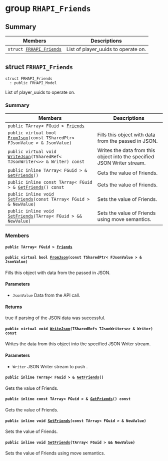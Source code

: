 # group `RHAPI_Friends` <a id="group__RHAPI__Friends"></a>

## Summary

 Members                        | Descriptions                                
--------------------------------|---------------------------------------------
`struct `[`FRHAPI_Friends`](#structFRHAPI__Friends) | List of player_uuids to operate on.

## struct `FRHAPI_Friends` <a id="structFRHAPI__Friends"></a>

```
struct FRHAPI_Friends
  : public FRHAPI_Model
```

List of player_uuids to operate on.

### Summary

 Members                        | Descriptions                                
--------------------------------|---------------------------------------------
`public TArray< FGuid > `[`Friends`](#structFRHAPI__Friends_1ac8e4a2e4be8a82c1c69c0e756eb0b874) | 
`public virtual bool `[`FromJson`](#structFRHAPI__Friends_1a2152501b5c331a83faa6ec4568bb4e6e)`(const TSharedPtr< FJsonValue > & JsonValue)` | Fills this object with data from the passed in JSON.
`public virtual void `[`WriteJson`](#structFRHAPI__Friends_1af95449c0a783a3f9f4df4427ce0e2795)`(TSharedRef< TJsonWriter<>> & Writer) const` | Writes the data from this object into the specified JSON Writer stream.
`public inline TArray< FGuid > & `[`GetFriends`](#structFRHAPI__Friends_1a90e54fe391000709ed7ca117cb038450)`()` | Gets the value of Friends.
`public inline const TArray< FGuid > & `[`GetFriends`](#structFRHAPI__Friends_1ac3c7f96b76e832180c243bc2ea2827d8)`() const` | Gets the value of Friends.
`public inline void `[`SetFriends`](#structFRHAPI__Friends_1ad6ca61403b499ffc257b6cb4de78e490)`(const TArray< FGuid > & NewValue)` | Sets the value of Friends.
`public inline void `[`SetFriends`](#structFRHAPI__Friends_1a75d5b98476ead4adb348ca9fb0f57277)`(TArray< FGuid > && NewValue)` | Sets the value of Friends using move semantics.

### Members

#### `public TArray< FGuid > `[`Friends`](#structFRHAPI__Friends_1ac8e4a2e4be8a82c1c69c0e756eb0b874) <a id="structFRHAPI__Friends_1ac8e4a2e4be8a82c1c69c0e756eb0b874"></a>

#### `public virtual bool `[`FromJson`](#structFRHAPI__Friends_1a2152501b5c331a83faa6ec4568bb4e6e)`(const TSharedPtr< FJsonValue > & JsonValue)` <a id="structFRHAPI__Friends_1a2152501b5c331a83faa6ec4568bb4e6e"></a>

Fills this object with data from the passed in JSON.

#### Parameters
* `JsonValue` Data from the API call.

#### Returns
true if parsing of the JSON data was successful.

#### `public virtual void `[`WriteJson`](#structFRHAPI__Friends_1af95449c0a783a3f9f4df4427ce0e2795)`(TSharedRef< TJsonWriter<>> & Writer) const` <a id="structFRHAPI__Friends_1af95449c0a783a3f9f4df4427ce0e2795"></a>

Writes the data from this object into the specified JSON Writer stream.

#### Parameters
* `Writer` JSON Writer stream to push .

#### `public inline TArray< FGuid > & `[`GetFriends`](#structFRHAPI__Friends_1a90e54fe391000709ed7ca117cb038450)`()` <a id="structFRHAPI__Friends_1a90e54fe391000709ed7ca117cb038450"></a>

Gets the value of Friends.

#### `public inline const TArray< FGuid > & `[`GetFriends`](#structFRHAPI__Friends_1ac3c7f96b76e832180c243bc2ea2827d8)`() const` <a id="structFRHAPI__Friends_1ac3c7f96b76e832180c243bc2ea2827d8"></a>

Gets the value of Friends.

#### `public inline void `[`SetFriends`](#structFRHAPI__Friends_1ad6ca61403b499ffc257b6cb4de78e490)`(const TArray< FGuid > & NewValue)` <a id="structFRHAPI__Friends_1ad6ca61403b499ffc257b6cb4de78e490"></a>

Sets the value of Friends.

#### `public inline void `[`SetFriends`](#structFRHAPI__Friends_1a75d5b98476ead4adb348ca9fb0f57277)`(TArray< FGuid > && NewValue)` <a id="structFRHAPI__Friends_1a75d5b98476ead4adb348ca9fb0f57277"></a>

Sets the value of Friends using move semantics.

